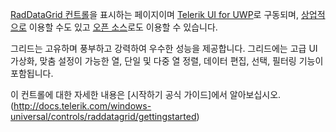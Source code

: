 ﻿[RadDataGrid 컨트롤](http://www.telerik.com/universal-windows-platform-ui/grid)을 표시하는 페이지이며 [Telerik UI for UWP](http://www.telerik.com/universal-windows-platform-ui)로 구동되며, [상업적으로](http://www.telerik.com/purchase/universal-windows-platform) 이용할 수도 있고 [오픈 소스](https://github.com/telerik/UI-For-UWP)로도 이용할 수 있습니다.

그리드는 고유하며 풍부하고 강력하여 우수한 성능을 제공합니다. 그리드에는 고급 UI 가상화, 맞춤 설정이 가능한 열, 단일 및 다중 열 정렬, 데이터 편집, 선택, 필터링 기능이 포함됩니다.

이 컨트롤에 대한 자세한 내용은 [시작하기 공식 가이드]에서 알아보십시오. (http://docs.telerik.com/windows-universal/controls/raddatagrid/gettingstarted)

